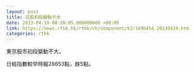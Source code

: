 ```yaml
---
layout: post
title: 日股初段變動不大
date: 2023-04-19 08:20:05.000000000 +08:00
link: https://news.rthk.hk/rthk/ch/component/k2/1696854-20230419.htm
categories: rthk
---
```


東京股市初段變動不大。

日經指數較早時報28653點，跌5點。
